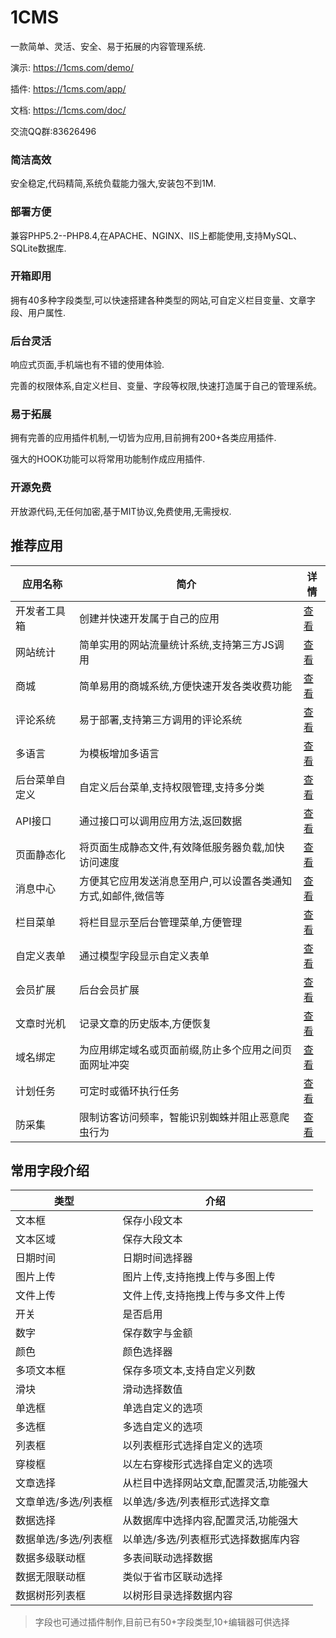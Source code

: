 
# 1CMS


一款简单、灵活、安全、易于拓展的内容管理系统.



演示:  <a href="https://1cms.com/demo/" target="_blank">https://1cms.com/demo/</a>

插件:  <a href="https://1cms.com/app/" target="_blank">https://1cms.com/app/</a>

文档:  <a href="https://1cms.com/doc/" target="_blank">https://1cms.com/doc/</a>


交流QQ群:83626496





### 简洁高效

安全稳定,代码精简,系统负载能力强大,安装包不到1M.

### 部署方便

兼容PHP5.2--PHP8.4,在APACHE、NGINX、IIS上都能使用,支持MySQL、SQLite数据库.

### 开箱即用

拥有40多种字段类型,可以快速搭建各种类型的网站,可自定义栏目变量、文章字段、用户属性.

### 后台灵活

响应式页面,手机端也有不错的使用体验.

完善的权限体系,自定义栏目、变量、字段等权限,快速打造属于自己的管理系统。

### 易于拓展

拥有完善的应用插件机制,一切皆为应用,目前拥有200+各类应用插件.

强大的HOOK功能可以将常用功能制作成应用插件.


### 开源免费

开放源代码,无任何加密,基于MIT协议,免费使用,无需授权.

## 推荐应用

| 应用名称  | 简介  | 详情 |
|---|---|---|
|开发者工具箱|创建并快速开发属于自己的应用 |[查看](https://1cms.com/app/developer/ "查看")|
|网站统计|简单实用的网站流量统计系统,支持第三方JS调用 |[查看](https://1cms.com/app/tongji/ "查看")|
|商城|简单易用的商城系统,方便快速开发各类收费功能 |[查看](https://1cms.com/app/mall/ "查看")|
|评论系统|易于部署,支持第三方调用的评论系统 |[查看](https://1cms.com/app/comment/ "查看")|
|多语言|为模板增加多语言 |[查看](https://1cms.com/app/language/ "查看")|
|后台菜单自定义|自定义后台菜单,支持权限管理,支持多分类 |[查看](https://1cms.com/app/adminmenu/ "查看")|
|API接口|通过接口可以调用应用方法,返回数据 |[查看](https://1cms.com/app/api/ "查看")|
|页面静态化|将页面生成静态文件,有效降低服务器负载,加快访问速度 |[查看](https://1cms.com/app/html/ "查看")|
|消息中心|方便其它应用发送消息至用户,可以设置各类通知方式,如邮件,微信等 |[查看](https://1cms.com/app/message/ "查看")|
|栏目菜单|将栏目显示至后台管理菜单,方便管理|[查看](https://1cms.com/app/channelmenu/ "查看")|
|自定义表单|通过模型字段显示自定义表单 |[查看](https://1cms.com/app/diyform/ "查看")|
|会员扩展|后台会员扩展 |[查看](https://1cms.com/app/user/ "查看")|
|文章时光机|记录文章的历史版本,方便恢复 |[查看](https://1cms.com/app/articlehistory/ "查看")|
|域名绑定|为应用绑定域名或页面前缀,防止多个应用之间页面网址冲突 |[查看](https://1cms.com/app/domainbind/ "查看")|
|计划任务|可定时或循环执行任务 |[查看](https://1cms.com/app/task/ "查看")|
|防采集|限制访客访问频率，智能识别蜘蛛并阻止恶意爬虫行为 |[查看](https://1cms.com/app/visitguard/ "查看")|



## 常用字段介绍

| 类型  | 介绍 |
|---|---|
|文本框|保存小段文本|
|文本区域|保存大段文本|
|日期时间|日期时间选择器|
|图片上传|图片上传,支持拖拽上传与多图上传|
|文件上传|文件上传,支持拖拽上传与多文件上传|
|开关|是否启用|
|数字|保存数字与金额|
|颜色|颜色选择器|
|多项文本框|保存多项文本,支持自定义列数|
|滑块|滑动选择数值|
|单选框|单选自定义的选项|
|多选框|多选自定义的选项|
|列表框|以列表框形式选择自定义的选项|
|穿梭框|以左右穿梭形式选择自定义的选项|
|文章选择|从栏目中选择网站文章,配置灵活,功能强大|
|文章单选/多选/列表框|以单选/多选/列表框形式选择文章|
|数据选择|从数据库中选择内容,配置灵活,功能强大|
|数据单选/多选/列表框|以单选/多选/列表框形式选择数据库内容|
|数据多级联动框|多表间联动选择数据|
|数据无限联动框|类似于省市区联动选择|
|数据树形列表框|以树形目录选择数据内容|

> 字段也可通过插件制作,目前已有50+字段类型,10+编辑器可供选择



